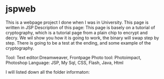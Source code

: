 # jspweb
This is a webpage project I done when I was in University.
This page is written in JSP
Description of this page: This page is basely on a tutorial of cryptography, which is a tutorial page from a plain chip to encrypt and decry. We wil show you how it is going to work, the binary will swap step by step. There is going to be a test at the ending, and some example of the cryptography. 

Tool: 
Text editor:Dreamweaver, Frontpage
Photo tool: Photoimpact, Photoshop
Language: JSP, My Sql, CSS, Flash, Java, Html

I will listed down all the folder informaton:



